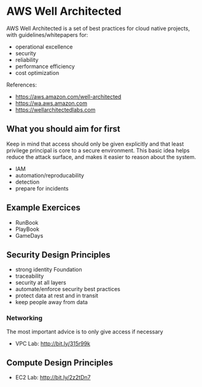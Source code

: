 # AWS Well Architected

AWS Well Architected is a set of best practices for cloud native projects, with guidelines/whitepapers for:
- operational excellence
- security
- reliability
- performance efficiency
- cost optimization

References:
- https://aws.amazon.com/well-architected
- https://wa.aws.amazon.com
- https://wellarchitectedlabs.com

## What you should aim for first

Keep in mind that access should only be given explicitly and that least privilege principal is core to a secure environment. This basic idea helps reduce the attack surface, and makes it easier to reason about the system.

- IAM
- automation/reproducability
- detection
- prepare for incidents

## Example Exercices
- RunBook
- PlayBook
- GameDays

## Security Design Principles
- strong identity Foundation
- traceability
- security at all layers
- automate/enforce security best practices
- protect data at rest and in transit
- keep people away from data

### Networking
The most important advice is to only give access if necessary

- VPC Lab: http://bit.ly/315r99k

## Compute Design Principles
- EC2 Lab: http://bit.ly/2z2tDn7
